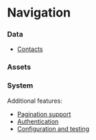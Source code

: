 Navigation
==========

### Data
* [Contacts](contacts.md)

### Assets

### System


Additional features:

* [Pagination support](result-pager.md)
* [Authentication](authentication.md)
* [Configuration and testing](configuration.md)
